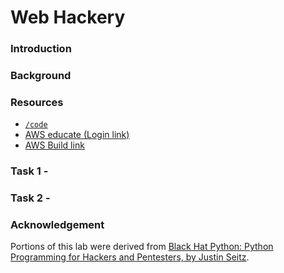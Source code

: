 # Web Hackery

### Introduction


### Background


### Resources
* [`/code`](../blob/master/code/)
* [AWS educate (Login link)](https://www.awseducate.com/signin/SiteLogin)
* [AWS Build link](https://console.aws.amazon.com/cloudformation/home?region=us-east-1#/stacks/new?stackName=CEG-4900Lab02&templateURL=https:%2F%2Fs3.amazonaws.com%2Fwsu-cecs-cf-templates%2Fceg4900lab1.yml)

### Task 1 -



### Task 2 -




### Acknowledgement
Portions of this lab were derived from [Black Hat Python: Python Programming for
Hackers and Pentesters, by Justin Seitz](https://nostarch.com/blackhatpython).
